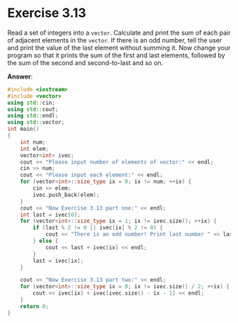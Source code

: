 # Exercise 3.13

Read a set of integers into a `vector`. Calculate and print the sum of each pair of adjacent elements in the `vector`. If there is an odd number, tell the user and print the value of the last element without summing it. Now change your program so that it prints the sum of the first and last elements, followed by the sum of the second and second-to-last and so on.

**Answer**:

```cpp
#include <iostream>
#include <vector>
using std::cin;
using std::cout;
using std::endl;
using std::vector;
int main()
{
    int num;
    int elem;
    vector<int> ivec;
    cout << "Please input number of elements of vector:" << endl;
    cin >> num;
    cout << "Please input each element:" << endl;
    for (vector<int>::size_type ix = 0; ix != num; ++ix) {
        cin >> elem;
        ivec.push_back(elem);
    }
    cout << "Now Exercise 3.13 part one:" << endl;
    int last = ivec[0];
    for (vector<int>::size_type ix = 1; ix != ivec.size(); ++ix) {
        if (last % 2 != 0 || ivec[ix] % 2 != 0) {
            cout << "There is an odd number! Print last number " << last << endl;
        } else {
            cout << last + ivec[ix] << endl;
        }
        last = ivec[ix];
    }

    cout << "Now Exercise 3.13 part two:" << endl;
    for (vector<int>::size_type ix = 0; ix != ivec.size() / 2; ++ix) {
        cout << ivec[ix] + ivec[ivec.size() - ix - 1] << endl;
    }
    return 0;
}
```